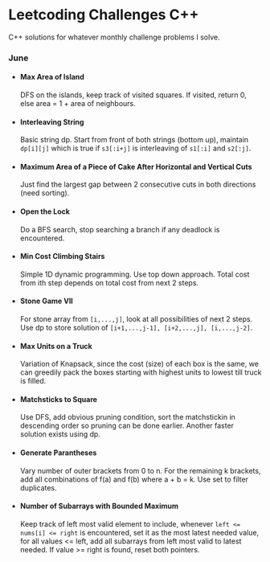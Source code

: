# Leetcoding Challenges C++

C++ solutions for whatever monthly challenge problems I solve.

### June

- #### Max Area of Island
    DFS on the islands, keep track of visited squares. If visited, return 0, else area = 1 + area of neighbours.

- #### Interleaving String
    Basic string dp. Start from front of both strings (bottom up), maintain ```dp[i][j]``` which is true if ```s3[:i+j]``` is interleaving of ```s1[:i]``` and ```s2[:j]```.

- #### Maximum Area of a Piece of Cake After Horizontal and Vertical Cuts
    Just find the largest gap between 2 consecutive cuts in both directions (need sorting).

- #### Open the Lock
    Do a BFS search, stop searching a branch if any deadlock is encountered.

- #### Min Cost Climbing Stairs
    Simple 1D dynamic programming. Use top down approach. Total cost from ith step depends on total cost from next 2 steps.

- #### Stone Game VII
    For stone array from ```[i,...,j]```, look at all possibilities of next 2 steps. Use dp to store solution of ```[i+1,...,j-1], [i+2,...,j], [i,...,j-2]```.

- #### Max Units on a Truck
    Variation of Knapsack, since the cost (size) of each box is the same, we can greedily pack the boxes starting with highest units to lowest till truck is filled.

- #### Matchsticks to Square
    Use DFS, add obvious pruning condition, sort the matchstickin in descending order so pruning can be done earlier. Another faster solution exists using dp.

- #### Generate Parantheses
    Vary number of outer brackets from 0 to n. For the remaining k brackets, add all combinations of f(a) and f(b) where a + b = k. Use set to filter duplicates.

- #### Number of Subarrays with Bounded Maximum
    Keep track of left most valid element to include, whenever ```left <= nums[i] <= right``` is encountered, set it as the most latest needed value, for all values <= left, add all subarrays from left most valid to latest needed. If value >= right is found, reset both pointers.


